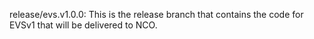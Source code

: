 release/evs.v1.0.0:
This is the release branch that contains the code for EVSv1 that will be delivered to NCO.
